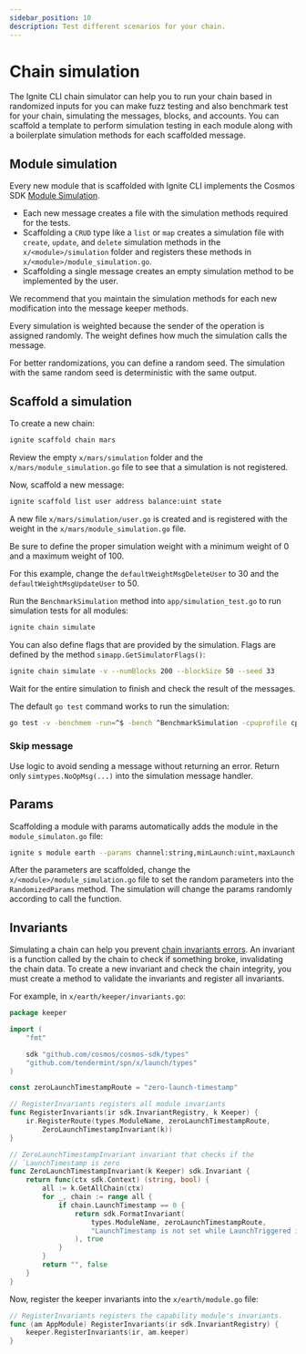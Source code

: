 ```yaml
---
sidebar_position: 10
description: Test different scenarios for your chain.
---
```


# Chain simulation

The Ignite CLI chain simulator can help you to run your chain based in randomized inputs for you can make fuzz testing and also benchmark test for your chain, simulating the messages, blocks, and accounts. You can scaffold a template to perform simulation testing in each module along with a boilerplate simulation methods for each scaffolded message.

## Module simulation

Every new module that is scaffolded with Ignite CLI implements the Cosmos SDK [Module Simulation](https://docs.cosmos.network/main/building-modules/simulator.html).

- Each new message creates a file with the simulation methods required for the tests.
- Scaffolding a `CRUD` type like a `list` or `map` creates a simulation file with `create`, `update`, and `delete` simulation methods in the `x/<module>/simulation` folder and registers these methods in `x/<module>/module_simulation.go`.
- Scaffolding a single message creates an empty simulation method to be implemented by the user.

We recommend that you maintain the simulation methods for each new modification into the message keeper methods.

Every simulation is weighted because the sender of the operation is assigned randomly. The weight defines how much the simulation calls the message.

For better randomizations, you can define a random seed. The simulation with the same random seed is deterministic with the same output.

## Scaffold a simulation

To create a new chain:

```bash
ignite scaffold chain mars
```

Review the empty `x/mars/simulation` folder and the `x/mars/module_simulation.go` file to see that a simulation is not registered.

Now, scaffold a new message:

```bash
ignite scaffold list user address balance:uint state
```

A new file `x/mars/simulation/user.go` is created and is registered with the weight in the `x/mars/module_simulation.go` file.

Be sure to define the proper simulation weight with a minimum weight of 0 and a maximum weight of 100.

For this example, change the `defaultWeightMsgDeleteUser` to 30 and the `defaultWeightMsgUpdateUser` to 50.

Run the `BenchmarkSimulation` method into `app/simulation_test.go` to run simulation tests for all modules:

```bash
ignite chain simulate
```

You can also define flags that are provided by the simulation. Flags are defined by the method `simapp.GetSimulatorFlags()`:

```bash
ignite chain simulate -v --numBlocks 200 --blockSize 50 --seed 33
```

Wait for the entire simulation to finish and check the result of the messages.

The default `go test` command works to run the simulation:

```bash
go test -v -benchmem -run=^$ -bench ^BenchmarkSimulation -cpuprofile cpu.out ./app -Commit=true
```

### Skip message

Use logic to avoid sending a message without returning an error. Return only `simtypes.NoOpMsg(...)` into the simulation message handler.

## Params

Scaffolding a module with params automatically adds the module in the `module_simulaton.go` file:

```bash
ignite s module earth --params channel:string,minLaunch:uint,maxLaunch:int
```

After the parameters are scaffolded, change the `x/<module>/module_simulation.go` file to set the random parameters into the `RandomizedParams` method. The simulation will change the params randomly according to call the function.

## Invariants

Simulating a chain can help you prevent [chain invariants errors](https://docs.cosmos.network/main/building-modules/invariants.html). An invariant is a function called by the chain to check if something broke, invalidating the chain data.
To create a new invariant and check the chain integrity, you must create a method to validate the invariants and register all invariants.

For example, in `x/earth/keeper/invariants.go`:

```go
package keeper

import (
	"fmt"

	sdk "github.com/cosmos/cosmos-sdk/types"
	"github.com/tendermint/spn/x/launch/types"
)

const zeroLaunchTimestampRoute = "zero-launch-timestamp"

// RegisterInvariants registers all module invariants
func RegisterInvariants(ir sdk.InvariantRegistry, k Keeper) {
	ir.RegisterRoute(types.ModuleName, zeroLaunchTimestampRoute,
		ZeroLaunchTimestampInvariant(k))
}

// ZeroLaunchTimestampInvariant invariant that checks if the
// `LaunchTimestamp is zero
func ZeroLaunchTimestampInvariant(k Keeper) sdk.Invariant {
	return func(ctx sdk.Context) (string, bool) {
		all := k.GetAllChain(ctx)
		for _, chain := range all {
			if chain.LaunchTimestamp == 0 {
				return sdk.FormatInvariant(
					types.ModuleName, zeroLaunchTimestampRoute,
					"LaunchTimestamp is not set while LaunchTriggered is set",
				), true
			}
		}
		return "", false
	}
}
```

Now, register the keeper invariants into the `x/earth/module.go` file:

```go
// RegisterInvariants registers the capability module's invariants.
func (am AppModule) RegisterInvariants(ir sdk.InvariantRegistry) {
	keeper.RegisterInvariants(ir, am.keeper)
}
```

